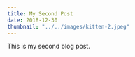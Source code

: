 ```yaml
---
title: My Second Post
date: 2018-12-30
thumbnail: "../../images/kitten-2.jpeg"
---
```


This is my second blog post.